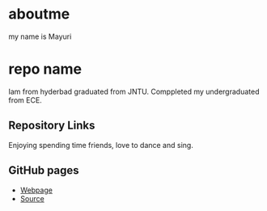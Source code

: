 # aboutme
my name is Mayuri
# repo name 
Iam from hyderbad graduated from JNTU. Comppleted my undergraduated from ECE.
## Repository Links
Enjoying spending time friends, love to dance and sing.
## GitHub pages

- [Webpage](https://profcase.github.io/working-with-markdown/ "Working With Markdown Webpage")
- [Source](https://github.com/profcase/working-with-markdown "Working With Markdown Source")
